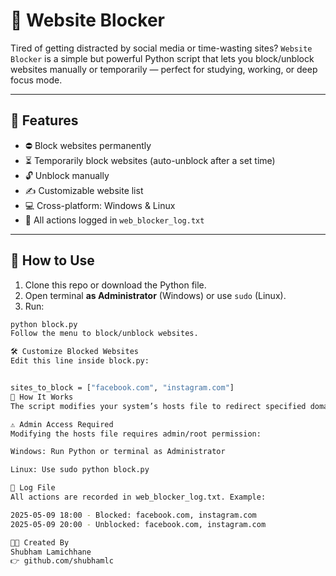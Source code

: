 # 🚫 Website Blocker

Tired of getting distracted by social media or time-wasting sites? `Website Blocker` is a simple but powerful Python script that lets you block/unblock websites manually or temporarily — perfect for studying, working, or deep focus mode.

---

## 🔧 Features

- ⛔ Block websites permanently
- ⏳ Temporarily block websites (auto-unblock after a set time)
- 🔓 Unblock manually
- ✍️ Customizable website list
- 💻 Cross-platform: Windows & Linux
- 📜 All actions logged in `web_blocker_log.txt`

---

## 🚀 How to Use

1. Clone this repo or download the Python file.
2. Open terminal **as Administrator** (Windows) or use `sudo` (Linux).
3. Run:

```bash
python block.py
Follow the menu to block/unblock websites.

🛠️ Customize Blocked Websites
Edit this line inside block.py:


sites_to_block = ["facebook.com", "instagram.com"]
🧠 How It Works
The script modifies your system’s hosts file to redirect specified domains to 127.0.0.1, making them unreachable. It works at the system level — not through browser extensions — so it’s tougher to bypass.

⚠️ Admin Access Required
Modifying the hosts file requires admin/root permission:

Windows: Run Python or terminal as Administrator

Linux: Use sudo python block.py

📜 Log File
All actions are recorded in web_blocker_log.txt. Example:

2025-05-09 18:00 - Blocked: facebook.com, instagram.com
2025-05-09 20:00 - Unblocked: facebook.com, instagram.com

🧑‍💻 Created By
Shubham Lamichhane
👉 github.com/shubhamlc
